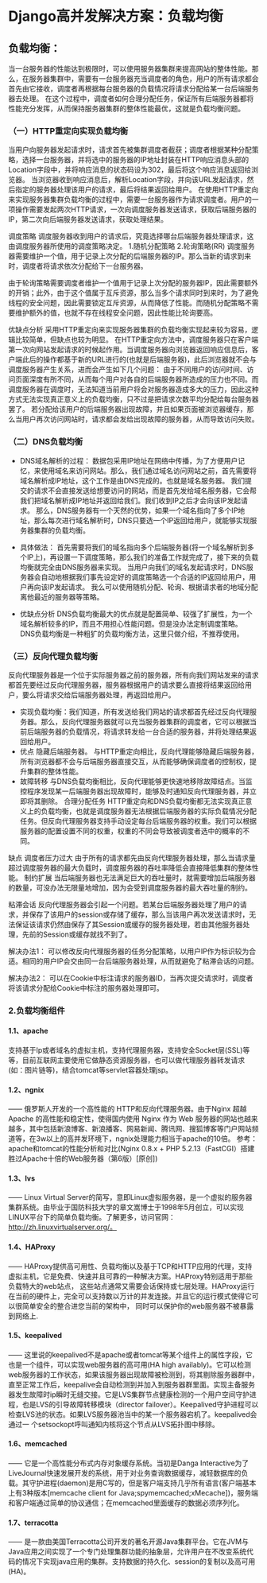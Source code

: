 # Django高并发解决方案：负载均衡

## 负载均衡：
当一台服务器的性能达到极限时，可以使用服务器集群来提高网站的整体性能。那么，在服务器集群中，需要有一台服务器充当调度者的角色，用户的所有请求都会首先由它接收，调度者再根据每台服务器的负载情况将请求分配给某一台后端服务器去处理。
在这个过程中，调度者如何合理分配任务，保证所有后端服务器都将性能充分发挥，从而保持服务器集群的整体性能最优，这就是负载均衡问题。

### （一）HTTP重定向实现负载均衡
当用户向服务器发起请求时，请求首先被集群调度者截获；调度者根据某种分配策略，选择一台服务器，并将选中的服务器的IP地址封装在HTTP响应消息头部的Location字段中，并将响应消息的状态码设为302，最后将这个响应消息返回给浏览器。
当浏览器收到响应消息后，解析Location字段，并向该URL发起请求，然后指定的服务器处理该用户的请求，最后将结果返回给用户。
在使用HTTP重定向来实现服务器集群负载均衡的过程中，需要一台服务器作为请求调度者。用户的一项操作需要发起两次HTTP请求，一次向调度服务器发送请求，获取后端服务器的IP，第二次向后端服务器发送请求，获取处理结果。 

调度策略
调度服务器收到用户的请求后，究竟选择哪台后端服务器处理请求，这由调度服务器所使用的调度策略决定。
1.随机分配策略 
2.轮询策略(RR) 
调度服务器需要维护一个值，用于记录上次分配的后端服务器的IP。那么当新的请求到来时，调度者将请求依次分配给下一台服务器。

由于轮询策略需要调度者维护一个值用于记录上次分配的服务器IP，因此需要额外的开销；此外，由于这个值属于互斥资源，那么当多个请求同时到来时，为了避免线程的安全问题，因此需要锁定互斥资源，从而降低了性能。而随机分配策略不需要维护额外的值，也就不存在线程安全问题，因此性能比轮询要高。 

优缺点分析
采用HTTP重定向来实现服务器集群的负载均衡实现起来较为容易，逻辑比较简单，但缺点也较为明显。
在HTTP重定向方法中，调度服务器只在客户端第一次向网站发起请求的时候起作用。当调度服务器向浏览器返回响应信息后，客户端此后的操作都基于新的URL进行的(也就是后端服务器)，此后浏览器就不会与调度服务器产生关系，进而会产生如下几个问题：
由于不同用户的访问时间、访问页面深度有所不同，从而每个用户对各自的后端服务器所造成的压力也不同。而调度服务器在调度时，无法知道当前用户将会对服务器造成多大的压力，因此这种方式无法实现真正意义上的负载均衡，只不过是把请求次数平均分配给每台服务器罢了。
若分配给该用户的后端服务器出现故障，并且如果页面被浏览器缓存，那么当用户再次访问网站时，请求都会发给出现故障的服务器，从而导致访问失败。

### （二）DNS负载均衡
* DNS域名解析的过程：
数据包采用IP地址在网络中传播，为了方便用户记忆，来使用域名来访问网站。那么，我们通过域名访问网站之前，首先需要将域名解析成IP地址，这个工作是由DNS完成的。也就是域名服务器。
我们提交的请求不会直接发送给想要访问的网站，而是首先发给域名服务器，它会帮我们把域名解析成IP地址并返回给我们。我们收到IP之后才会向该IP发起请求。
那么，DNS服务器有一个天然的优势，如果一个域名指向了多个IP地址，那么每次进行域名解析时，DNS只要选一个IP返回给用户，就能够实现服务器集群的负载均衡。 
* 具体做法：
首先需要将我们的域名指向多个后端服务器(将一个域名解析到多个IP上)，再设置一下调度策略，那么我们的准备工作就完成了，接下来的负载均衡就完全由DNS服务器来实现。
当用户向我们的域名发起请求时，DNS服务器会自动地根据我们事先设定好的调度策略选一个合适的IP返回给用户，用户再向该IP发起请求。 
我么可以使用随机分配、轮询、根据请求者的地域分配离他最近的服务器等策略。 

* 优缺点分析
DNS负载均衡最大的优点就是配置简单、较强了扩展性，为一个域名解析较多的IP，而且不用担心性能问题。但是没办法定制调度策略。
DNS负载均衡是一种粗犷的负载均衡方法，这里只做介绍，不推荐使用。

### （三）反向代理负载均衡
反向代理服务器是一个位于实际服务器之前的服务器，所有向我们网站发来的请求都首先要经过反向代理服务器，服务器根据用户的请求要么直接将结果返回给用户，要么将请求交给后端服务器处理，再返回给用户。
* 实现负载均衡：我们知道，所有发送给我们网站的请求都首先经过反向代理服务器。那么，反向代理服务器就可以充当服务器集群的调度者，它可以根据当前后端服务器的负载情况，将请求转发给一台合适的服务器，并将处理结果返回给用户。 
* 优点
隐藏后端服务器。 
与HTTP重定向相比，反向代理能够隐藏后端服务器，所有浏览器都不会与后端服务器直接交互，从而能够确保调度者的控制权，提升集群的整体性能。
* 故障转移 
与DNS负载均衡相比，反向代理能够更快速地移除故障结点。当监控程序发现某一后端服务器出现故障时，能够及时通知反向代理服务器，并立即将其删除。
合理分配任务 
HTTP重定向和DNS负载均衡都无法实现真正意义上的负载均衡，也就是调度服务器无法根据后端服务器的实际负载情况分配任务。但反向代理服务器支持手动设定每台后端服务器的权重。我们可以根据服务器的配置设置不同的权重，权重的不同会导致被调度者选中的概率的不同。 

缺点
调度者压力过大 
由于所有的请求都先由反向代理服务器处理，那么当请求量超过调度服务器的最大负载时，调度服务器的吞吐率降低会直接降低集群的整体性能。
制约扩展 
当后端服务器也无法满足巨大的吞吐量时，就需要增加后端服务器的数量，可没办法无限量地增加，因为会受到调度服务器的最大吞吐量的制约。 

粘滞会话
反向代理服务器会引起一个问题。若某台后端服务器处理了用户的请求，并保存了该用户的session或存储了缓存，那么当该用户再次发送请求时，无法保证该请求仍然由保存了其Session或缓存的服务器处理，若由其他服务器处理，先前的Session或缓存就找不到了。

解决办法1： 
可以修改反向代理服务器的任务分配策略，以用户IP作为标识较为合适。相同的用户IP会交由同一台后端服务器处理，从而就避免了粘滞会话的问题。

解决办法2： 
可以在Cookie中标注请求的服务器ID，当再次提交请求时，调度者将该请求分配给Cookie中标注的服务器处理即可。

### 2.负载均衡组件
#### 1.1、apache
支持基于Ip或者域名的虚拟主机，支持代理服务器，支持安全Socket层(SSL)等等，目前互联网主要使用它做静态资源服务器，也可以做代理服务器转发请求(如：图片链等)，结合tomcat等servlet容器处理jsp。
#### 1.2、ngnix
—— 俄罗斯人开发的一个高性能的 HTTP和反向代理服务器。由于Nginx 超越 Apache 的高性能和稳定性，使得国内使用 Nginx 作为 Web 服务器的网站也越来越多，其中包括新浪博客、新浪播客、网易新闻、腾讯网、搜狐博客等门户网站频道等，在3w以上的高并发环境下，ngnix处理能力相当于apache的10倍。
参考：apache和tomcat的性能分析和对比(Nginx 0.8.x + PHP 5.2.13（FastCGI）搭建胜过Apache十倍的Web服务器（第6版）[原创])
#### 1.3、lvs
—— Linux Virtual Server的简写，意即Linux虚拟服务器，是一个虚拟的服务器集群系统。由毕业于国防科技大学的章文嵩博士于1998年5月创立，可以实现LINUX平台下的简单负载均衡。了解更多，访问官网：http://zh.linuxvirtualserver.org/。

#### 1.4、HAProxy
—— HAProxy提供高可用性、负载均衡以及基于TCP和HTTP应用的代理，支持虚拟主机，它是免费、快速并且可靠的一种解决方案。HAProxy特别适用于那些负载特大的web站点， 这些站点通常又需要会话保持或七层处理。HAProxy运行在当前的硬件上，完全可以支持数以万计的并发连接。并且它的运行模式使得它可以很简单安全的整合进您当前的架构中， 同时可以保护你的web服务器不被暴露到网络上.

#### 1.5、keepalived
—— 这里说的keepalived不是apache或者tomcat等某个组件上的属性字段，它也是一个组件，可以实现web服务器的高可用(HA high availably)。它可以检测web服务器的工作状态，如果该服务器出现故障被检测到，将其剔除服务器群中，直至正常工作后，keepalive会自动检测到并加入到服务器群里面。实现主备服务器发生故障时ip瞬时无缝交接。它是LVS集群节点健康检测的一个用户空间守护进程，也是LVS的引导故障转移模块（director failover）。Keepalived守护进程可以检查LVS池的状态。如果LVS服务器池当中的某一个服务器宕机了。keepalived会通过一 个setsockopt呼叫通知内核将这个节点从LVS拓扑图中移除。

#### 1.6、memcached
—— 它是一个高性能分布式内存对象缓存系统。当初是Danga Interactive为了LiveJournal快速发展开发的系统，用于对业务查询数据缓存，减轻数据库的负载。其守护进程(daemon)是用C写的，但是客户端支持几乎所有语言(客户端基本上有3种版本[memcache client for Java;spymemcached;xMecache])，服务端和客户端通过简单的协议通信；在memcached里面缓存的数据必须序列化。

#### 1.7、terracotta
—— 是一款由美国Terracotta公司开发的著名开源Java集群平台。它在JVM与Java应用之间实现了一个专门处理集群功能的抽象层，允许用户在不改变系统代码的情况下实现java应用的集群。支持数据的持久化、session的复制以及高可用(HA)。
